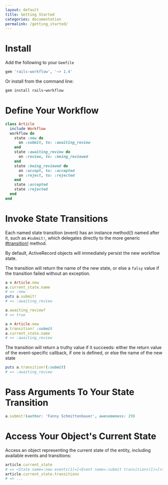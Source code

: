 ```yaml
---
layout: default
title: Getting Started
categories: documentation
permalink: /getting_started/
---
```

# Install

Add the following to your `Gemfile`

```ruby
gem 'rails-workflow', '~> 1.4'
```

Or install from the command line:

```ruby
gem install rails-workflow
```

# Define Your Workflow

```ruby
class Article
  include Workflow
  workflow do
    state :new do
      on :submit, to: :awaiting_review
    end
    state :awaiting_review do
      on :review, to: :being_reviewed
    end
    state :being_reviewed do
      on :accept, to: :accepted
      on :reject, to: :rejected
    end
    state :accepted
    state :rejected
  end
end

```

# Invoke State Transitions

Each named state transition (event) has an instance method(!) named after it, such as `#submit!`,
which delegates directly to the more generic  [#transition!](/docs/Workflow.html#transition%21-instance_method) method.

By default, ActiveRecord objects will immediately persist the new workflow state.

The transition will return the name of the new state, or else a `falsy` value if the
transition failed without an exception.

```ruby
a = Article.new
a.current_state.name
# => :new
puts a.submit!
# => :awaiting_review

a.awaiting_review?
# => true
```

```ruby
a = Article.new
a.transition! :submit
a.current_state.name
# => :awaiting_review
```

The transition will return a truthy value if it succeeds: either the return value
of the event-specific callback, if one is defined, or else the name of the new state

```ruby
puts a.transition!(:submit)
# => :awaiting_review
```

# Pass Arguments To Your State Transition

```ruby
a.submit!(author: 'Fanny Schmittenbauer', awesomeness: 29)
```

# Access Your Object's Current State

Access an object representing the current state of the entity,
including available events and transitions:

```ruby
article.current_state
# => <State name=:new events(1)=[<Event name=:submit transitions(1)=[<to=<State name=:awaiting_review events(1)=[<Event name=:review transitions(1)=...
article.current_state.transitions
# => ...
```
